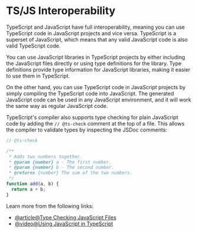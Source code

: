 # TS/JS Interoperability

TypeScript and JavaScript have full interoperability, meaning you can use TypeScript code in JavaScript projects and vice versa. TypeScript is a superset of JavaScript, which means that any valid JavaScript code is also valid TypeScript code.

You can use JavaScript libraries in TypeScript projects by either including the JavaScript files directly or using type definitions for the library. Type definitions provide type information for JavaScript libraries, making it easier to use them in TypeScript.

On the other hand, you can use TypeScript code in JavaScript projects by simply compiling the TypeScript code into JavaScript. The generated JavaScript code can be used in any JavaScript environment, and it will work the same way as regular JavaScript code.

TypeScript's compiler also supports type checking for plain JavaScript code by adding the `// @ts-check` comment at the top of a file. This allows the compiler to validate types by inspecting the JSDoc comments:

```typescript
// @ts-check

/**
 * Adds two numbers together.
 * @param {number} a - The first number.
 * @param {number} b - The second number.
 * @returns {number} The sum of the two numbers.
 */
function add(a, b) {
  return a + b;
}
```

Learn more from the following links:

- [@article@Type Checking JavaScript Files](https://www.typescriptlang.org/docs/handbook/type-checking-javascript-files.html)
- [@video@Using JavaScript in TypeScript](https://youtu.be/AZhZlEbBaB4)
